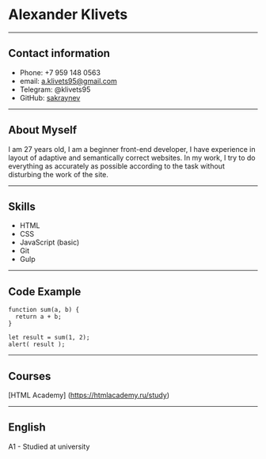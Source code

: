 # Alexander Klivets
*********
## Contact information
* Phone: +7 959 148 0563
* email: a.klivets95@gmail.com
* Telegram: @klivets95
* GitHub: [sakraynev](https://github.com/sakraynev)
*********
## About Myself
I am 27 years old, I am a beginner front-end developer, I have experience in layout of adaptive and semantically correct websites. In my work, I try to do everything as accurately as possible according to the task without disturbing the work of the site.
*********
## Skills
* HTML
* CSS
* JavaScript (basic)
* Git
* Gulp
*********
## Code Example
```
function sum(a, b) {
  return a + b;
}

let result = sum(1, 2);
alert( result );
```
*********
## Courses
[HTML Academy] (https://htmlacademy.ru/study)
*********
## English
A1 - Studied at university
